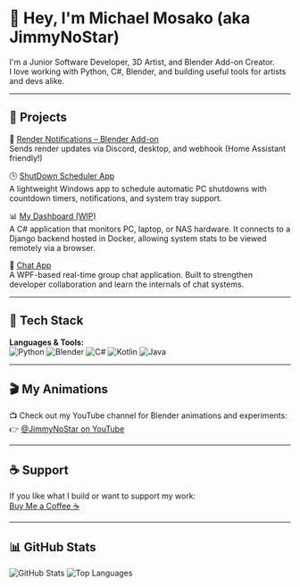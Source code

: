 # 👋 Hey, I'm Michael Mosako (aka JimmyNoStar)

I'm a Junior Software Developer, 3D Artist, and Blender Add-on Creator.  
I love working with Python, C#, Blender, and building useful tools for artists and devs alike.

---

## 🔧 Projects

🚀 [Render Notifications – Blender Add-on](https://github.com/yourusername/render-notifications)  
Sends render updates via Discord, desktop, and webhook (Home Assistant friendly!)

🕒 [ShutDown Scheduler App](https://github.com/JimmyNos/ShutDown-Scheduler)  
A lightweight Windows app to schedule automatic PC shutdowns with countdown timers, notifications, and system tray support.

📊 [My Dashboard (WIP)](https://github.com/JimmyNos/My-Dashboard)  
A C# application that monitors PC, laptop, or NAS hardware. It connects to a Django backend hosted in Docker, allowing system stats to be viewed remotely via a browser.

💬 [Chat App](https://github.com/ThePrince05/Chat-App)  
A WPF-based real-time group chat application. Built to strengthen developer collaboration and learn the internals of chat systems.

---

## 🧰 Tech Stack

**Languages & Tools:**  
![Python](https://img.shields.io/badge/-Python-3776AB?style=flat&logo=python&logoColor=white)
![Blender](https://img.shields.io/badge/-Blender-F5792A?style=flat&logo=blender&logoColor=white)
![C#](https://img.shields.io/badge/-C%23-239120?style=flat&logo=csharp&logoColor=white)
![Kotlin](https://img.shields.io/badge/-Kotlin-0095D5?style=flat&logo=kotlin&logoColor=white)
![Java](https://img.shields.io/badge/-Java-007396?style=flat&logo=java&logoColor=white)

---

## 🎬 My Animations

📺 Check out my YouTube channel for Blender animations and experiments:  
👉 [@JimmyNoStar on YouTube](https://www.youtube.com/@JimmyNoStar)

---

## ☕ Support

If you like what I build or want to support my work:  
[Buy Me a Coffee ☕](https://buymeacoffee.com/jimmynostar)

---

## 📊 GitHub Stats

![GitHub Stats](https://github-readme-stats.vercel.app/api?username=JimmyNos&show_icons=true&theme=tokyonight)
![Top Languages](https://github-readme-stats.vercel.app/api/top-langs/?username=JimmyNos&layout=compact&theme=tokyonight)

